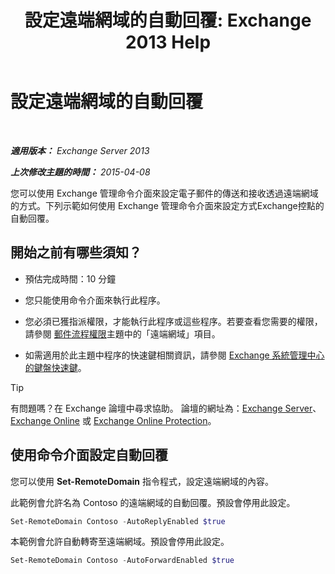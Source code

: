 ﻿---
title: '設定遠端網域的自動回覆: Exchange 2013 Help'
TOCTitle: 設定遠端網域的自動回覆
ms:assetid: 3d88a1fb-4b62-419a-a50d-ffd868e229d0
ms:mtpsurl: https://technet.microsoft.com/zh-tw/library/JJ657720(v=EXCHG.150)
ms:contentKeyID: 50472931
ms.date: 05/21/2018
mtps_version: v=EXCHG.150
ms.translationtype: MT
---

# 設定遠端網域的自動回覆

 

_**適用版本：** Exchange Server 2013_

_**上次修改主題的時間：** 2015-04-08_

您可以使用 Exchange 管理命令介面來設定電子郵件的傳送和接收透過遠端網域的方式。下列示範如何使用 Exchange 管理命令介面來設定方式Exchange控點的自動回覆。

## 開始之前有哪些須知？

  - 預估完成時間：10 分鐘

  - 您只能使用命令介面來執行此程序。

  - 您必須已獲指派權限，才能執行此程序或這些程序。若要查看您需要的權限，請參閱 [郵件流程權限](mail-flow-permissions-exchange-2013-help.md)主題中的「遠端網域」項目。

  - 如需適用於此主題中程序的快速鍵相關資訊，請參閱 [Exchange 系統管理中心的鍵盤快速鍵](keyboard-shortcuts-in-the-exchange-admin-center-exchange-online-protection-help.md)。


> [!TIP]  
> 有問題嗎？在 Exchange 論壇中尋求協助。 論壇的網址為：<a href="https://go.microsoft.com/fwlink/p/?linkid=60612">Exchange Server</a>、 <a href="https://go.microsoft.com/fwlink/p/?linkid=267542">Exchange Online</a> 或 <a href="https://go.microsoft.com/fwlink/p/?linkid=285351">Exchange Online Protection</a>。




## 使用命令介面設定自動回覆

您可以使用 **Set-RemoteDomain** 指令程式，設定遠端網域的內容。

此範例會允許名為 Contoso 的遠端網域的自動回覆。預設會停用此設定。

```powershell
Set-RemoteDomain Contoso -AutoReplyEnabled $true
```

本範例會允許自動轉寄至遠端網域。預設會停用此設定。

```powershell
Set-RemoteDomain Contoso -AutoForwardEnabled $true
```

